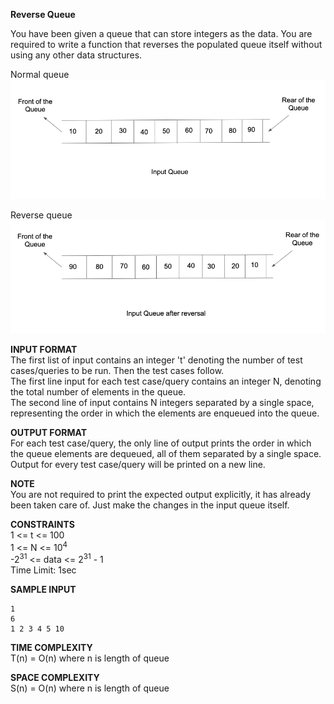 **Reverse Queue**

You have been given a queue that can store integers as the data. You are required to write a function that reverses the populated queue itself without using any other data structures.

Normal queue\
![Normal queue](/assets/images/queue.png)

Reverse queue\
![Reverse queue](/assets/images/reverse_queue.png)

**INPUT FORMAT**\
The first list of input contains an integer 't' denoting the number of test cases/queries to be run.
Then the test cases follow.\
The first line input for each test case/query contains an integer N, denoting the total number of elements in the queue.\
The second line of input contains N integers separated by a single space, representing the order in which the elements are enqueued into the queue.

**OUTPUT FORMAT**\
For each test case/query, the only line of output prints the order in which the queue elements are dequeued, all of them separated by a single space.\
Output for every test case/query will be printed on a new line.

**NOTE**\
You are not required to print the expected output explicitly, it has already been taken care of. Just make the changes in the input queue itself.

**CONSTRAINTS**\
1 <= t <= 100\
1 <= N <= 10<sup>4</sup>\
-2<sup>31</sup> <= data <= 2<sup>31</sup> - 1\
Time Limit: 1sec

**SAMPLE INPUT**

```
1
6
1 2 3 4 5 10
```

**TIME COMPLEXITY**\
T(n) = O(n) where n is length of queue

**SPACE COMPLEXITY**\
S(n) = O(n) where n is length of queue
